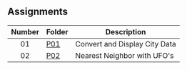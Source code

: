 ## Assignments

| Number | Folder | Description |
| :----: | ------ | ----------- |
|  01    |   [P01](https://github.com/Micah-Lyn/4553-Spatial-DS-Scotland/tree/main/Assignments/PO1)    | Convert and Display City Data          |
|  02    |   [P02](https://github.com/Micah-Lyn/4553-Spatial-DS-Scotland/tree/main/Assignments/PO2)    | Nearest Neighbor with UFO's         |


